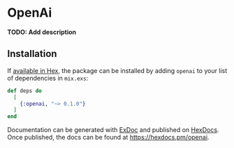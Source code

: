 # OpenAi

**TODO: Add description**

## Installation

If [available in Hex](https://hex.pm/docs/publish), the package can be installed
by adding `openai` to your list of dependencies in `mix.exs`:

```elixir
def deps do
  [
    {:openai, "~> 0.1.0"}
  ]
end
```

Documentation can be generated with [ExDoc](https://github.com/elixir-lang/ex_doc)
and published on [HexDocs](https://hexdocs.pm). Once published, the docs can
be found at <https://hexdocs.pm/openai>.
